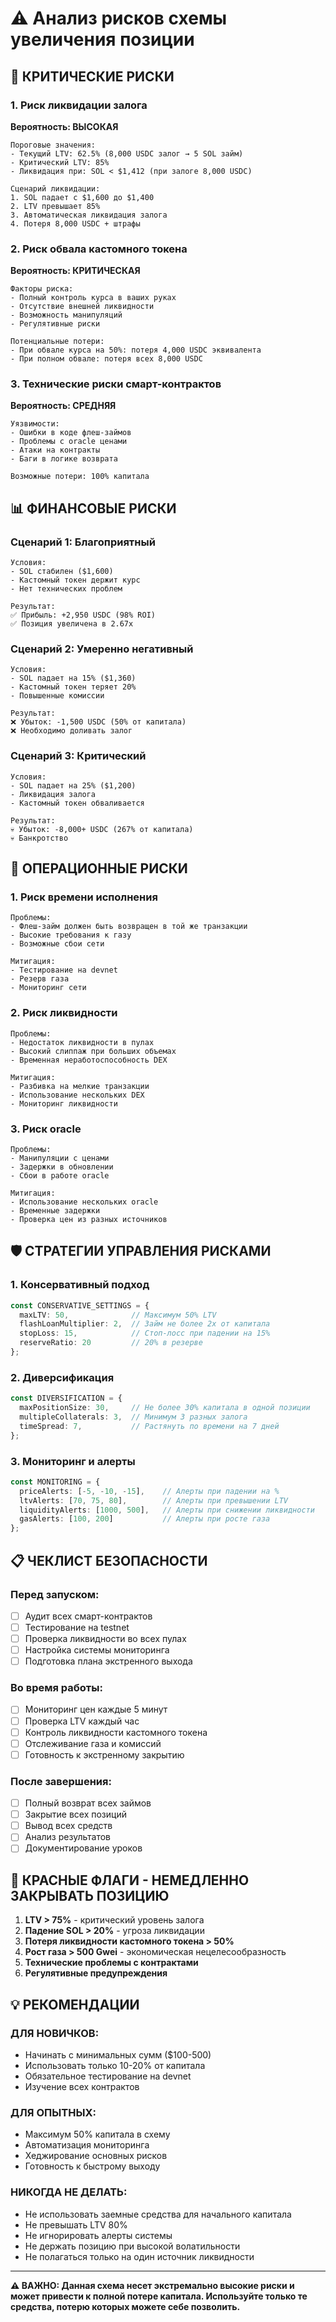 # ⚠️ Анализ рисков схемы увеличения позиции

## 🚨 КРИТИЧЕСКИЕ РИСКИ

### 1. Риск ликвидации залога
**Вероятность: ВЫСОКАЯ**
```
Пороговые значения:
- Текущий LTV: 62.5% (8,000 USDC залог → 5 SOL займ)
- Критический LTV: 85%
- Ликвидация при: SOL < $1,412 (при залоге 8,000 USDC)

Сценарий ликвидации:
1. SOL падает с $1,600 до $1,400
2. LTV превышает 85%
3. Автоматическая ликвидация залога
4. Потеря 8,000 USDC + штрафы
```

### 2. Риск обвала кастомного токена
**Вероятность: КРИТИЧЕСКАЯ**
```
Факторы риска:
- Полный контроль курса в ваших руках
- Отсутствие внешней ликвидности
- Возможность манипуляций
- Регулятивные риски

Потенциальные потери:
- При обвале курса на 50%: потеря 4,000 USDC эквивалента
- При полном обвале: потеря всех 8,000 USDC
```

### 3. Технические риски смарт-контрактов
**Вероятность: СРЕДНЯЯ**
```
Уязвимости:
- Ошибки в коде флеш-займов
- Проблемы с oracle ценами
- Атаки на контракты
- Баги в логике возврата

Возможные потери: 100% капитала
```

## 📊 ФИНАНСОВЫЕ РИСКИ

### Сценарий 1: Благоприятный
```
Условия:
- SOL стабилен ($1,600)
- Кастомный токен держит курс
- Нет технических проблем

Результат:
✅ Прибыль: +2,950 USDC (98% ROI)
✅ Позиция увеличена в 2.67x
```

### Сценарий 2: Умеренно негативный
```
Условия:
- SOL падает на 15% ($1,360)
- Кастомный токен теряет 20%
- Повышенные комиссии

Результат:
❌ Убыток: -1,500 USDC (50% от капитала)
❌ Необходимо доливать залог
```

### Сценарий 3: Критический
```
Условия:
- SOL падает на 25% ($1,200)
- Ликвидация залога
- Кастомный токен обваливается

Результат:
💀 Убыток: -8,000+ USDC (267% от капитала)
💀 Банкротство
```

## 🎯 ОПЕРАЦИОННЫЕ РИСКИ

### 1. Риск времени исполнения
```
Проблемы:
- Флеш-займ должен быть возвращен в той же транзакции
- Высокие требования к газу
- Возможные сбои сети

Митигация:
- Тестирование на devnet
- Резерв газа
- Мониторинг сети
```

### 2. Риск ликвидности
```
Проблемы:
- Недостаток ликвидности в пулах
- Высокий слиппаж при больших объемах
- Временная неработоспособность DEX

Митигация:
- Разбивка на мелкие транзакции
- Использование нескольких DEX
- Мониторинг ликвидности
```

### 3. Риск oracle
```
Проблемы:
- Манипуляции с ценами
- Задержки в обновлении
- Сбои в работе oracle

Митигация:
- Использование нескольких oracle
- Временные задержки
- Проверка цен из разных источников
```

## 🛡️ СТРАТЕГИИ УПРАВЛЕНИЯ РИСКАМИ

### 1. Консервативный подход
```typescript
const CONSERVATIVE_SETTINGS = {
  maxLTV: 50,              // Максимум 50% LTV
  flashLoanMultiplier: 2,  // Займ не более 2x от капитала
  stopLoss: 15,            // Стоп-лосс при падении на 15%
  reserveRatio: 20         // 20% в резерве
};
```

### 2. Диверсификация
```typescript
const DIVERSIFICATION = {
  maxPositionSize: 30,     // Не более 30% капитала в одной позиции
  multipleCollaterals: 3,  // Минимум 3 разных залога
  timeSpread: 7,           // Растянуть по времени на 7 дней
};
```

### 3. Мониторинг и алерты
```typescript
const MONITORING = {
  priceAlerts: [-5, -10, -15],    // Алерты при падении на %
  ltvAlerts: [70, 75, 80],        // Алерты при превышении LTV
  liquidityAlerts: [1000, 500],   // Алерты при снижении ликвидности
  gasAlerts: [100, 200]           // Алерты при росте газа
};
```

## 📋 ЧЕКЛИСТ БЕЗОПАСНОСТИ

### Перед запуском:
- [ ] Аудит всех смарт-контрактов
- [ ] Тестирование на testnet
- [ ] Проверка ликвидности во всех пулах
- [ ] Настройка системы мониторинга
- [ ] Подготовка плана экстренного выхода

### Во время работы:
- [ ] Мониторинг цен каждые 5 минут
- [ ] Проверка LTV каждый час
- [ ] Контроль ликвидности кастомного токена
- [ ] Отслеживание газа и комиссий
- [ ] Готовность к экстренному закрытию

### После завершения:
- [ ] Полный возврат всех займов
- [ ] Закрытие всех позиций
- [ ] Вывод всех средств
- [ ] Анализ результатов
- [ ] Документирование уроков

## 🚫 КРАСНЫЕ ФЛАГИ - НЕМЕДЛЕННО ЗАКРЫВАТЬ ПОЗИЦИЮ

1. **LTV > 75%** - критический уровень залога
2. **Падение SOL > 20%** - угроза ликвидации
3. **Потеря ликвидности кастомного токена > 50%**
4. **Рост газа > 500 Gwei** - экономическая нецелесообразность
5. **Технические проблемы с контрактами**
6. **Регулятивные предупреждения**

## 💡 РЕКОМЕНДАЦИИ

### ДЛЯ НОВИЧКОВ:
- Начинать с минимальных сумм ($100-500)
- Использовать только 10-20% от капитала
- Обязательное тестирование на devnet
- Изучение всех контрактов

### ДЛЯ ОПЫТНЫХ:
- Максимум 50% капитала в схему
- Автоматизация мониторинга
- Хеджирование основных рисков
- Готовность к быстрому выходу

### НИКОГДА НЕ ДЕЛАТЬ:
- Не использовать заемные средства для начального капитала
- Не превышать LTV 80%
- Не игнорировать алерты системы
- Не держать позицию при высокой волатильности
- Не полагаться только на один источник ликвидности

---

**⚠️ ВАЖНО: Данная схема несет экстремально высокие риски и может привести к полной потере капитала. Используйте только те средства, потерю которых можете себе позволить.**